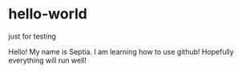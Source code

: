 # hello-world
just for testing

Hello!
My name is Septia. I am learning how to use github! Hopefully everything will run well!
